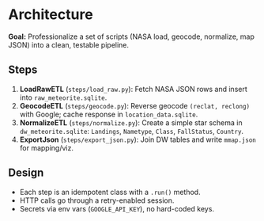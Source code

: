 # Architecture

**Goal:** Professionalize a set of scripts (NASA load, geocode, normalize, map JSON) into a clean, testable pipeline.

## Steps
1. **LoadRawETL** (`steps/load_raw.py`): Fetch NASA JSON rows and insert into `raw_meteorite.sqlite`.
2. **GeocodeETL** (`steps/geocode.py`): Reverse geocode `(reclat, reclong)` with Google; cache response in `location_data.sqlite`.
3. **NormalizeETL** (`steps/normalize.py`): Create a simple star schema in `dw_meteorite.sqlite`: `Landings`, `Nametype`, `Class`, `FallStatus`, `Country`.
4. **ExportJson** (`steps/export_json.py`): Join DW tables and write `mmap.json` for mapping/viz.

## Design
- Each step is an idempotent class with a `.run()` method.
- HTTP calls go through a retry-enabled session.
- Secrets via env vars (`GOOGLE_API_KEY`), no hard-coded keys.